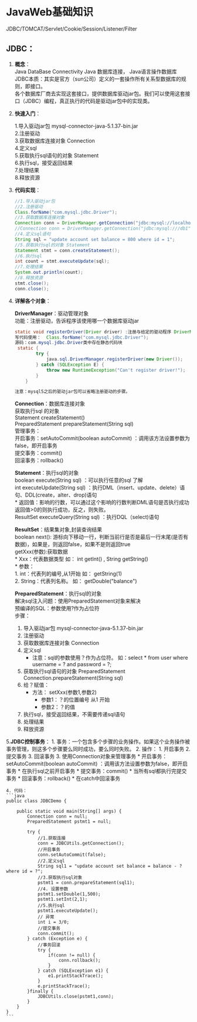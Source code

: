 # JavaWeb基础知识
JDBC/TOMCAT/Servlet/Cookie/Session/Listener/Filter

## JDBC：

1. **概念**：  
	Java DataBase Connectivity  Java 数据库连接， Java语言操作数据库  
	JDBC本质：其实是官方（sun公司）定义的一套操作所有关系型数据库的规则，即接口。  
	各个数据库厂商去实现这套接口，提供数据库驱动jar包。我们可以使用这套接口（JDBC）编程，真正执行的代码是驱动jar包中的实现类。  
2. **快速入门**：

	1.导入驱动jar包 mysql-connector-java-5.1.37-bin.jar  
	2.注册驱动  
	3.获取数据库连接对象 Connection  
	4.定义sql  
	5.获取执行sql语句的对象 Statement  
	6.执行sql，接受返回结果  
	7.处理结果  
	8.释放资源  

3.	**代码实现**：
	```java 
  	//1.导入驱动jar包
    //2.注册驱动
    Class.forName("com.mysql.jdbc.Driver");
    //3.获取数据库连接对象
    Connection conn = DriverManager.getConnection("jdbc:mysql://localhost:3306/db1", "root", "root");
    //Connection conn = DriverManager.getConnection("jdbc:mysql:///db1", "root", "root");
    //4.定义sql语句
    String sql = "update account set balance = 800 where id = 1";
    //5.获取执行sql的对象 Statement
    Statement stmt = conn.createStatement();
    //6.执行sql
    int count = stmt.executeUpdate(sql);
    //7.处理结果
    System.out.println(count);
    //8.释放资源
    stmt.close();
    conn.close();
	```


4. **详解各个对象**：  

 	**DriverManager**：驱动管理对象  
	功能：注册驱动，告诉程序该使用哪一个数据库驱动jar  
	```java 
	static void registerDriver(Driver driver) :注册与给定的驱动程序 DriverManager 。 
	写代码使用：  Class.forName("com.mysql.jdbc.Driver");
	源码：com.mysql.jdbc.Driver类中存在静态代码块
	 static {
	        try {
	            java.sql.DriverManager.registerDriver(new Driver());
	        } catch (SQLException E) {
	            throw new RuntimeException("Can't register driver!");
	        }
		}

	注意：mysql5之后的驱动jar包可以省略注册驱动的步骤。
	```
	
    **Connection**：数据库连接对象  
	获取执行sql 的对象  
		Statement createStatement()  
		PreparedStatement prepareStatement(String sql)  
	管理事务：  
		开启事务：setAutoCommit(boolean autoCommit) ：调用该方法设置参数为false，即开启事务  
		提交事务：commit()  
		回滚事务：rollback()  
	
	**Statement**：执行sql的对象  
		boolean execute(String sql) ：可以执行任意的sql 了解  
		int executeUpdate(String sql) ：执行DML（insert、update、delete）语句、DDL(create，alter、drop)语句  
		* 返回值：影响的行数，可以通过这个影响的行数判断DML语句是否执行成功 返回值>0的则执行成功，反之，则失败。  
		ResultSet executeQuery(String sql)  ：执行DQL（select)语句  
	
	**ResultSet**：结果集对象,封装查询结果   
		boolean next(): 游标向下移动一行，判断当前行是否是最后一行末尾(是否有数据)，如果是，则返回false，如果不是则返回true  
		getXxx(参数):获取数据  
		* Xxx：代表数据类型   如： int getInt() ,	String getString()  
		* 参数：  
			1. int：代表列的编号,从1开始   如： getString(1)  
			2. String：代表列名称。 如： getDouble("balance")  
					
    **PreparedStatement**：执行sql的对象   
	解决sql注入问题：使用PreparedStatement对象来解决  
	预编译的SQL：参数使用?作为占位符  
	步骤：  
	1. 导入驱动jar包 mysql-connector-java-5.1.37-bin.jar  
	2. 注册驱动  
	3. 获取数据库连接对象 Connection  
	4. 定义sql  
		* 注意：sql的参数使用？作为占位符。 如：select * from user where username = ? and password = ?;  
	5. 获取执行sql语句的对象 PreparedStatement  Connection.prepareStatement(String sql)  
	6. 给？赋值：  
		* 方法： setXxx(参数1,参数2)  
			* 参数1：？的位置编号 从1 开始  
			* 参数2：？的值  
	7. 执行sql，接受返回结果，不需要传递sql语句  
	8. 处理结果  
	9. 释放资源  

5.**JDBC控制事务**：
	1. 事务：一个包含多个步骤的业务操作。如果这个业务操作被事务管理，则这多个步骤要么同时成功，要么同时失败。
	2. 操作：
		1. 开启事务
		2. 提交事务
		3. 回滚事务
	3. 使用Connection对象来管理事务
		* 开启事务：setAutoCommit(boolean autoCommit) ：调用该方法设置参数为false，即开启事务
			* 在执行sql之前开启事务
		* 提交事务：commit() 
			* 当所有sql都执行完提交事务
		* 回滚事务：rollback() 
			* 在catch中回滚事务

	4. 代码：
	```java
	public class JDBCDemo {

	    public static void main(String[] args) {
	        Connection conn = null;
	        PreparedStatement pstmt1 = null;
	
	        try {
	            //1.获取连接
	            conn = JDBCUtils.getConnection();
	            //开启事务
	            conn.setAutoCommit(false);
	            //2.定义sql
	            String sql1 = "update account set balance = balance - ? where id = ?";
	            //3.获取执行sql对象
	            pstmt1 = conn.prepareStatement(sql1);
	            //4. 设置参数
	            pstmt1.setDouble(1,500);
	            pstmt1.setInt(2,1);
	            //5.执行sql
	            pstmt1.executeUpdate();
	            // 异常
	            int i = 3/0;
	            //提交事务
	            conn.commit();
	        } catch (Exception e) {
	            //事务回滚
	            try {
	                if(conn != null) {
	                    conn.rollback();
	                }
	            } catch (SQLException e1) {
	                e1.printStackTrace();
	            }
	            e.printStackTrace();
	        }finally {
	            JDBCUtils.close(pstmt1,conn);
	        }
	    }
	}
	```